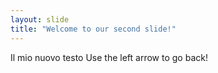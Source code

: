 ```yaml
---
layout: slide
title: "Welcome to our second slide!"
---
```

Il mio nuovo testo
Use the left arrow to go back!

